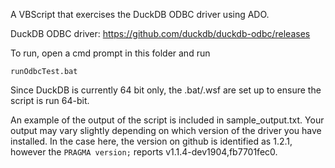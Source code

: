 A VBScript that exercises the DuckDB ODBC driver using ADO. 

DuckDB ODBC driver: https://github.com/duckdb/duckdb-odbc/releases

To run, open a cmd prompt in this folder and run

```
runOdbcTest.bat
```

Since DuckDB is currently 64 bit only, the .bat/.wsf are set up to ensure the script is run 64-bit.

An example of the output of the script is included in sample_output.txt. Your output may vary slightly depending on which version of the driver you have installed. In the case here, the version on github is identified as 1.2.1, however the `PRAGMA version;` reports v1.1.4-dev1904,fb7701fec0.

